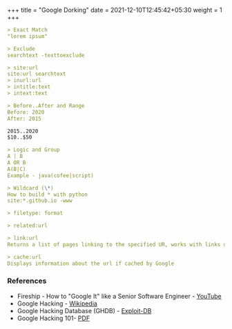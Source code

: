 +++
title = "Google Dorking"
date = 2021-12-10T12:45:42+05:30
weight = 1
+++

```md
> Exact Match
"lorem ipsum"

> Exclude
searchtext -texttoexclude

> site:url
site:url searchtext
> inurl:url
> intitle:text
> intext:text

> Before..After and Range
Before: 2020
After: 2015

2015..2020
$10..$50

> Logic and Group
A | B
A OR B
A(B|C)
Example - java(cofee|script)

> Wildcard (\*)
How to build * with python
site:*.github.io -www

> filetype: format

> related:url

> link:url
Returns a list of pages linking to the specified UR, works with links deep within any directory too

> cache:url
Displays information about the url if cached by Google
```
### References
- Fireship - How to "Google It" like a Senior Software Engineer - [YouTube](https://youtu.be/cEBkvm0-rg0)
- Google Hacking - [Wikipedia](https://en.wikipedia.org/wiki/Google_hacking)
- Google Hacking Database (GHDB) - [Exploit-DB](https://www.exploit-db.com/google-hacking-database)
- Google Hacking 101- [PDF](https://www.oakton.edu/user/2/rjtaylor/cis101/Google%20Hacking%20101.pdf)